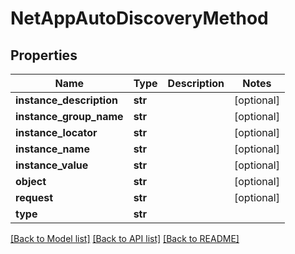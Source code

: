# NetAppAutoDiscoveryMethod

## Properties
Name | Type | Description | Notes
------------ | ------------- | ------------- | -------------
**instance_description** | **str** |  | [optional] 
**instance_group_name** | **str** |  | [optional] 
**instance_locator** | **str** |  | [optional] 
**instance_name** | **str** |  | [optional] 
**instance_value** | **str** |  | [optional] 
**object** | **str** |  | [optional] 
**request** | **str** |  | [optional] 
**type** | **str** |  | 

[[Back to Model list]](../README.md#documentation-for-models) [[Back to API list]](../README.md#documentation-for-api-endpoints) [[Back to README]](../README.md)


